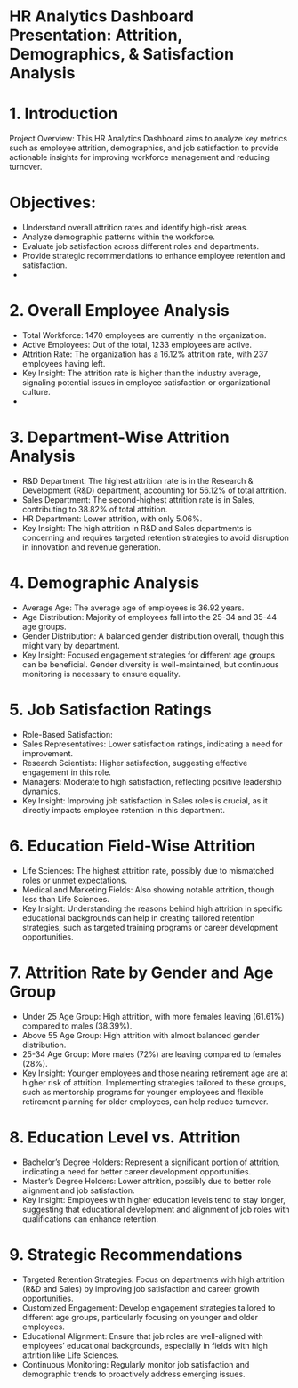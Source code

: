 # **HR Analytics Dashboard Presentation: Attrition, Demographics, & Satisfaction Analysis**
# 1. Introduction
Project Overview: This HR Analytics Dashboard aims to analyze key metrics such as employee attrition, demographics, and job satisfaction to provide actionable insights for improving workforce management and reducing turnover.

# Objectives:
 - Understand overall attrition rates and identify high-risk areas.
 - Analyze demographic patterns within the workforce.
 - Evaluate job satisfaction across different roles and departments.
 - Provide strategic recommendations to enhance employee retention and satisfaction.
 - 
# 2. Overall Employee Analysis
 - Total Workforce: 1470 employees are currently in the organization.
 - Active Employees: Out of the total, 1233 employees are active.
 - Attrition Rate: The organization has a 16.12% attrition rate, with 237 employees having left.
 - Key Insight: The attrition rate is higher than the industry average, signaling potential issues in employee satisfaction or organizational culture.
 - 
# 3. Department-Wise Attrition Analysis
 - R&D Department: The highest attrition rate is in the Research & Development (R&D) department, accounting for 56.12% of total attrition.
 - Sales Department: The second-highest attrition rate is in Sales, contributing to 38.82% of total attrition.
 - HR Department: Lower attrition, with only 5.06%.
 - Key Insight: The high attrition in R&D and Sales departments is concerning and requires targeted retention strategies to avoid disruption in innovation and revenue generation.

# 4. Demographic Analysis
 - Average Age: The average age of employees is 36.92 years.
 - Age Distribution: Majority of employees fall into the 25-34 and 35-44 age groups.
 - Gender Distribution: A balanced gender distribution overall, though this might vary by department.
 - Key Insight: Focused engagement strategies for different age groups can be beneficial. Gender diversity is well-maintained, but continuous monitoring is necessary to ensure equality.

# 5. Job Satisfaction Ratings
 - Role-Based Satisfaction:
 - Sales Representatives: Lower satisfaction ratings, indicating a need for improvement.
 - Research Scientists: Higher satisfaction, suggesting effective engagement in this role.
 - Managers: Moderate to high satisfaction, reflecting positive leadership dynamics.
 - Key Insight: Improving job satisfaction in Sales roles is crucial, as it directly impacts employee retention in this department.

# 6. Education Field-Wise Attrition
 - Life Sciences: The highest attrition rate, possibly due to mismatched roles or unmet expectations.
 - Medical and Marketing Fields: Also showing notable attrition, though less than Life Sciences.
 - Key Insight: Understanding the reasons behind high attrition in specific educational backgrounds can help in creating tailored retention strategies, such as targeted training programs or career development opportunities.

# 7. Attrition Rate by Gender and Age Group
 - Under 25 Age Group: High attrition, with more females leaving (61.61%) compared to males (38.39%).
 - Above 55 Age Group: High attrition with almost balanced gender distribution.
 - 25-34 Age Group: More males (72%) are leaving compared to females (28%).
 - Key Insight: Younger employees and those nearing retirement age are at higher risk of attrition. Implementing strategies tailored to these groups, such as mentorship programs for younger employees and flexible retirement planning for older employees, can help reduce turnover.

# 8. Education Level vs. Attrition
 - Bachelor’s Degree Holders: Represent a significant portion of attrition, indicating a need for better career development opportunities.
 - Master’s Degree Holders: Lower attrition, possibly due to better role alignment and job satisfaction.
 - Key Insight: Employees with higher education levels tend to stay longer, suggesting that educational development and alignment of job roles with qualifications can enhance retention.

# 9. Strategic Recommendations
 - Targeted Retention Strategies: Focus on departments with high attrition (R&D and Sales) by improving job satisfaction and career growth opportunities.
 - Customized Engagement: Develop engagement strategies tailored to different age groups, particularly focusing on younger and older employees.
 - Educational Alignment: Ensure that job roles are well-aligned with employees’ educational backgrounds, especially in fields with high attrition like Life Sciences.
 - Continuous Monitoring: Regularly monitor job satisfaction and demographic trends to proactively address emerging issues.

